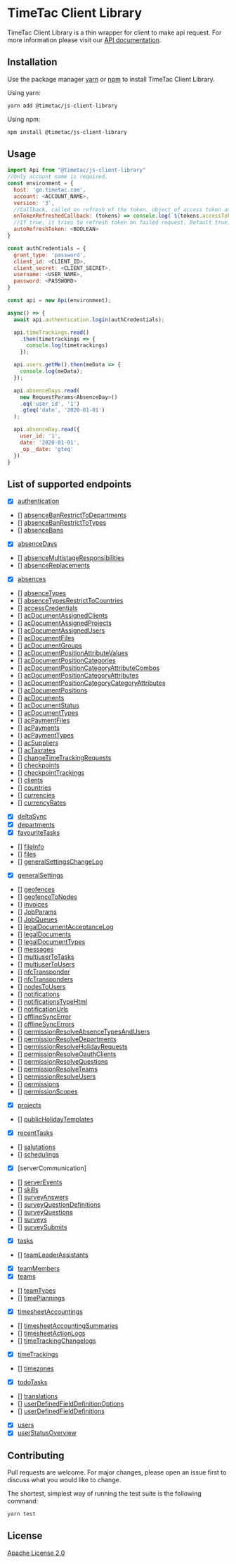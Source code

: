 # TimeTac Client Library

TimeTac Client Library is a thin wrapper for client to make api request. For more information please visit our [API documentation](https://api.timetac.com/).

## Installation

Use the package manager [yarn](https://classic.yarnpkg.com/en/docs/cli/link/) or [npm](https://www.npmjs.com/) to install TimeTac Client Library.

Using yarn:

```bash
yarn add @timetac/js-client-library
```

Using npm:

```bash
npm install @timetac/js-client-library
```

## Usage

```javascript
import Api from "@timetac/js-client-library"
//Only account name is required.
const environment = {
  host: 'go.timetac.com',
  account: <ACCOUNT_NAME>,
  version: '3',
  //Callback, called on refresh of the token. object of access token and refresh {accessToken, refreshTOken}  token are passed as parameter
  onTokenRefreshedCallback: (tokens) => console.log(`${tokens.accessToken} ${tokens.refreshToken}`),
  //If true, it tries to refresh token on failed request. Default true.
  autoRefreshToken: <BOOLEAN>
}

const authCredentials = {
  grant_type: 'password',
  client_id: <CLIENT_ID>,
  client_secret: <CLIENT_SECRET>,
  username: <USER_NAME>,
  password: <PASSWORD>
}

const api = new Api(environment);

async() => {
  await api.authentication.login(authCredentials);

  api.timeTrackings.read()
    .then(timetrackings => {
      console.log(timetrackings)
    });

  api.users.getMe().then(meData => {
    console.log(meData);
  });

  api.absenceDays.read(
    new RequestParams<AbsenceDay>()
    .eq('user_id', '1')
    .gteq('date', '2020-01-01')
  );

  api.absenceDay.read({
    user_id: '1',
    date: '2020-01-01',
    _op__date: 'gteq'
  })
}
```

## List of supported endpoints

- [x] [authentication](https://api.timetac.com/doc/v3#tag/authentication)
- [] [absenceBanRestrictToDepartments](https://api.timetac.com/doc/v3#tag/absenceBanRestrictToDepartments)
- [] [absenceBanRestrictToTypes](https://api.timetac.com/doc/v3#tag/absenceBanRestrictToTypes)
- [] [absenceBans](https://api.timetac.com/doc/v3#tag/absenceBans)
- [x] [absenceDays](https://api.timetac.com/doc/v3#tag/absenceDays)
- [] [absenceMultistageResponsibilities](https://api.timetac.com/doc/v3#tag/absenceMultistageResponsibilities)
- [] [absenceReplacements](https://api.timetac.com/doc/v3#tag/absenceReplacements)
- [x] [absences](https://api.timetac.com/doc/v3#tag/absences)
- [] [absenceTypes](https://api.timetac.com/doc/v3#tag/absenceTypes)
- [] [absenceTypesRestrictToCountries](https://api.timetac.com/doc/v3#tag/absenceTypesRestrictToCountries)
- [] [accessCredentials](https://api.timetac.com/doc/v3#tag/accessCredentials)
- [] [acDocumentAssignedClients](https://api.timetac.com/doc/v3#tag/acDocumentAssignedClients)
- [] [acDocumentAssignedProjects](https://api.timetac.com/doc/v3#tag/acDocumentAssignedProjects)
- [] [acDocumentAssignedUsers](https://api.timetac.com/doc/v3#tag/acDocumentAssignedUsers)
- [] [acDocumentFiles](https://api.timetac.com/doc/v3#tag/acDocumentFiles)
- [] [acDocumentGroups](https://api.timetac.com/doc/v3#tag/acDocumentGroups)
- [] [acDocumentPositionAttributeValues](https://api.timetac.com/doc/v3#tag/acDocumentPositionAttributeValues)
- [] [acDocumentPositionCategories](https://api.timetac.com/doc/v3#tag/acDocumentPositionCategories)
- [] [acDocumentPositionCategoryAttributeCombos](https://api.timetac.com/doc/v3#tag/acDocumentPositionCategoryAttributeCombos)
- [] [acDocumentPositionCategoryAttributes](https://api.timetac.com/doc/v3#tag/acDocumentPositionCategoryAttributes)
- [] [acDocumentPositionCategoryCategoryAttributes](https://api.timetac.com/doc/v3#tag/acDocumentPositionCategoryCategoryAttributes)
- [] [acDocumentPositions](https://api.timetac.com/doc/v3#tag/acDocumentPositions)
- [] [acDocuments](https://api.timetac.com/doc/v3#tag/acDocuments)
- [] [acDocumentStatus](https://api.timetac.com/doc/v3#tag/acDocumentStatus)
- [] [acDocumentTypes](https://api.timetac.com/doc/v3#tag/acDocumentTypes)
- [] [acPaymentFiles](https://api.timetac.com/doc/v3#tag/acPaymentFiles)
- [] [acPayments](https://api.timetac.com/doc/v3#tag/acPayments)
- [] [acPaymentTypes](https://api.timetac.com/doc/v3#tag/acPaymentTypes)
- [] [acSuppliers](https://api.timetac.com/doc/v3#tag/acSuppliers)
- [] [acTaxrates](https://api.timetac.com/doc/v3#tag/acTaxrates)
- [] [changeTimeTrackingRequests](https://api.timetac.com/doc/v3#tag/changeTimeTrackingRequests)
- [] [checkpoints](https://api.timetac.com/doc/v3#tag/checkpoints)
- [] [checkpointTrackings](https://api.timetac.com/doc/v3#tag/checkpointTrackings)
- [] [clients](https://api.timetac.com/doc/v3#tag/clients)
- [] [countries](https://api.timetac.com/doc/v3#tag/countries)
- [] [currencies](https://api.timetac.com/doc/v3#tag/currencies)
- [] [currencyRates](https://api.timetac.com/doc/v3#tag/currencyRates)
- [x] [deltaSync](https://api.timetac.com/doc/v3#tag/deltaSync)
- [x] [departments](https://api.timetac.com/doc/v3#tag/departments)
- [x] [favouriteTasks](https://api.timetac.com/doc/v3#tag/favouriteTasks)
- [] [fileInfo](https://api.timetac.com/doc/v3#tag/fileInfo)
- [] [files](https://api.timetac.com/doc/v3#tag/files)
- [] [generalSettingsChangeLog](https://api.timetac.com/doc/v3#tag/generalSettingsChangeLog)
- [x] [generalSettings](https://api.timetac.com/doc/v3#tag/generalSettings)
- [] [geofences](https://api.timetac.com/doc/v3#tag/geofences)
- [] [geofenceToNodes](https://api.timetac.com/doc/v3#tag/geofenceToNodes)
- [] [invoices](https://api.timetac.com/doc/v3#tag/invoices)
- [] [JobParams](https://api.timetac.com/doc/v3#tag/JobParams)
- [] [JobQueues](https://api.timetac.com/doc/v3#tag/JobQueues)
- [] [legalDocumentAcceptanceLog](https://api.timetac.com/doc/v3#tag/legalDocumentAcceptanceLog)
- [] [legalDocuments](https://api.timetac.com/doc/v3#tag/legalDocuments)
- [] [legalDocumentTypes](https://api.timetac.com/doc/v3#tag/legalDocumentTypes)
- [] [messages](https://api.timetac.com/doc/v3#tag/messages)
- [] [multiuserToTasks](https://api.timetac.com/doc/v3#tag/multiuserToTasks)
- [] [multiuserToUsers](https://api.timetac.com/doc/v3#tag/multiuserToUsers)
- [] [nfcTransponder](https://api.timetac.com/doc/v3#tag/nfcTransponder)
- [] [nfcTransponders](https://api.timetac.com/doc/v3#tag/nfcTransponders)
- [] [nodesToUsers](https://api.timetac.com/doc/v3#tag/nodesToUsers)
- [] [notifications](https://api.timetac.com/doc/v3#tag/notifications)
- [] [notificationsTypeHtml](https://api.timetac.com/doc/v3#tag/notificationsTypeHtml)
- [] [notificationUrls](https://api.timetac.com/doc/v3#tag/notificationUrls)
- [] [offlineSyncError](https://api.timetac.com/doc/v3#tag/offlineSyncError)
- [] [offlineSyncErrors](https://api.timetac.com/doc/v3#tag/offlineSyncErrors)
- [] [permissionResolveAbsenceTypesAndUsers](https://api.timetac.com/doc/v3#tag/permissionResolveAbsenceTypesAndUsers)
- [] [permissionResolveDepartments](https://api.timetac.com/doc/v3#tag/permissionResolveDepartments)
- [] [permissionResolveHolidayRequests](https://api.timetac.com/doc/v3#tag/permissionResolveHolidayRequests)
- [] [permissionResolveOauthClients](https://api.timetac.com/doc/v3#tag/permissionResolveOauthClients)
- [] [permissionResolveQuestions](https://api.timetac.com/doc/v3#tag/permissionResolveQuestions)
- [] [permissionResolveTeams](https://api.timetac.com/doc/v3#tag/permissionResolveTeams)
- [] [permissionResolveUsers](https://api.timetac.com/doc/v3#tag/permissionResolveUsers)
- [] [permissions](https://api.timetac.com/doc/v3#tag/permissions)
- [] [permissionScopes](https://api.timetac.com/doc/v3#tag/permissionScopes)
- [x] [projects](https://api.timetac.com/doc/v3#tag/projects)
- [] [publicHolidayTemplates](https://api.timetac.com/doc/v3#tag/PublicHolidayTemplates)
- [x] [recentTasks](https://api.timetac.com/doc/v3#tag/recentTasks)
- [] [salutations](https://api.timetac.com/doc/v3#tag/salutations)
- [] [schedulings](https://api.timetac.com/doc/v3#tag/schedulings)
- [x] [serverCommunication]
- [] [serverEvents](https://api.timetac.com/doc/v3#tag/serverEvents)
- [] [skills](https://api.timetac.com/doc/v3#tag/skills)
- [] [surveyAnswers](https://api.timetac.com/doc/v3#tag/surveyAnswers)
- [] [surveyQuestionDefinitions](https://api.timetac.com/doc/v3#tag/surveyQuestionDefinitions)
- [] [surveyQuestions](https://api.timetac.com/doc/v3#tag/surveyQuestions)
- [] [surveys](https://api.timetac.com/doc/v3#tag/surveys)
- [] [surveySubmits](https://api.timetac.com/doc/v3#tag/surveySubmits)
- [x] [tasks](https://api.timetac.com/doc/v3#tag/tasks)
- [] [teamLeaderAssistants](https://api.timetac.com/doc/v3#tag/teamLeaderAssistants)
- [x] [teamMembers](https://api.timetac.com/doc/v3#tag/teamMembers)
- [x] [teams](https://api.timetac.com/doc/v3#tag/teams)
- [] [teamTypes](https://api.timetac.com/doc/v3#tag/teamTypes)
- [] [timePlannings](https://api.timetac.com/doc/v3#tag/timePlannings)
- [x] [timesheetAccountings](https://api.timetac.com/doc/v3#tag/timesheetAccountings)
- [] [timesheetAccountingSummaries](https://api.timetac.com/doc/v3#tag/timesheetAccountingSummaries)
- [] [timesheetActionLogs](https://api.timetac.com/doc/v3#tag/timesheetActionLogs)
- [] [timeTrackingChangelogs](https://api.timetac.com/doc/v3#tag/timeTrackingChangelogs)
- [x] [timeTrackings](https://api.timetac.com/doc/v3#tag/timeTrackings)
- [] [timezones](https://api.timetac.com/doc/v3#tag/timezones)
- [x] [todoTasks](https://api.timetac.com/doc/v3#tag/todoTasks)
- [] [translations](https://api.timetac.com/doc/v3#tag/translations)
- [] [userDefinedFieldDefinitionOptions](https://api.timetac.com/doc/v3#tag/userDefinedFieldDefinitionOptions)
- [] [userDefinedFieldDefinitions](https://api.timetac.com/doc/v3#tag/userDefinedFieldDefinitions)
- [x] [users](https://api.timetac.com/doc/v3#tag/users)
- [x] [userStatusOverview](https://api.timetac.com/doc/v3#tag/userStatusOverview)

## Contributing

Pull requests are welcome. For major changes, please open an issue first to discuss what you would like to change.

The shortest, simplest way of running the test suite is the following command:

```bash
yarn test
```

## License

[Apache License 2.0](https://choosealicense.com/licenses/apache-2.0/)
